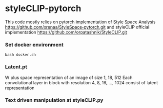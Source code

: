 # styleCLIP-pytorch

This code mostly relies on pytorch implementation of Style Space Analysis https://github.com/xrenaa/StyleSpace-pytorch.git and styleCLIP official implementation https://github.com/orpatashnik/StyleCLIP.git
 
### Set docker environment
  ```
  bash docker.sh
  ```
### Latent.pt
  W plus space representation of an image of size 1, 18, 512
  Each convolutional layer in block with resolution 4, 8, 16, ..., 1024 consist of latent representation

### Text driven manipulation at styleCLIP.py
